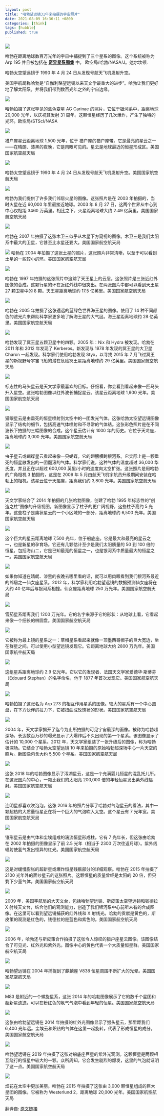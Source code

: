 ```yaml
---
layout: post
title: "哈勃望远镜31年来拍摄的宇宙照片"
date: 2021-08-09 16:36:11 +0800
categories: [think]
tags: [hubble]
published: true
---
```


![](../../../../assets/images/hubble/0.jpg)

哈勃在距离地球数百万光年的宇宙中捕捉到了三个星系的图像。这个系统被称为 Arp 195 并且被包括在 **[奇异星系图集](https://ned.ipac.caltech.edu/level5/Arp/paper.pdf)** 中。 欧空局/哈勃/NASA/J。达尔坎顿.

哈勃太空望远镜于 1990 年 4 月 24 日从发现号航天飞机发射升空。

美国宇航局称哈勃是“自伽利略望远镜以来天文学最重大的进步”。哈勃让我们更好地了解太阳系，并将我们带到数百光年之外的宇宙边缘。

![](../../../../assets/images/hubble/1.jpg)

哈勃拍摄了这张罕见的蓝色变星 AG Carinae 的照片，它位于银河系中，距离地球 20,000 光年，以庆祝其发射 31 周年。这颗恒星经历了几次爆炸，产生了独特的光环。欧空局/STScI/NASA

![](../../../../assets/images/hubble/3.jpg)

猎户座星云距离地球 1,500 光年，位于 猎户座的猎户座带。它是最亮的星云之一——在晴朗、漆黑的夜晚，它是肉眼可见的。星云是地球最近的恒星形成区。美国国家航空航天局

![](../../../../assets/images/hubble/4.jpg)

哈勃太空望远镜于 1990 年 4 月 24 日从发现号航天飞机发射升空。美国国家航空航天局

![](../../../../assets/images/hubble/5.jpg)

哈勃为我们提供了许多我们邻居火星的图像。这张照片是在 2003 年拍摄的，当时火星在近 60,000 年里最接近地球。2003 年 8 月 27 日，这两个世界从中心到中心仅相距 3460 万英里。相比之下，火星距离地球大约 2.49 亿英里。美国国家航空航天局

![](../../../../assets/images/hubble/6.jpg)

哈勃在 2007 年拍摄了这张木卫三似乎从木星下方窥视的图像。木卫三是我们太阳系中最大的卫星，它甚至比水星还要大。美国国家航空航天局

![](../../../../assets/images/hubble/7.jpg)
哈勃在 2004 年拍摄了这张土星的照片，这张照片非常清晰，以至于可以看到土星的一些较小的环。美国国家航空航天局

![](../../../../assets/images/hubble/8.jpg)

哈勃在 1997 年拍摄的这张照片中追踪了天王星上的云层。这张照片是三张近红外图像的合成。这颗行星的环在近红外线中很突出。在两张图片中都可以看到天王星 27 颗卫星中的 8 颗。天王星距离地球约 17.5 亿英里。美国国家航空航天局

![](../../../../assets/images/hubble/9.jpg)

哈勃在 2005 年拍摄了这张遥远的蓝绿色世界海王星的图像。使用了 14 种不同颜色的滤光片来帮助科学家更多地了解海王星的大气层。海王星距离地球约 28 亿英里。美国国家航空航天局

![](../../../../assets/images/hubble/10.jpg)

哈勃发现了冥王星五颗卫星中的四颗。2005 年：Nix 和 Hydra 被发现。哈勃在 2011 年和 2012 年发现了 Kerberos。新发现与 1978 年发现的冥王星的大卫星 Charon 一起发现。科学家们使用哈勃发现 Styx，以寻找 2015 年 7 月飞过冥王星的新视野号宇宙飞船的潜在危险冥王星距离地球约 29 亿英里。美国国家航空航天局

![](../../../../assets/images/hubble/11.jpg)

标志性的马头星云是天文学家最喜欢的目标。仔细看，你会看到看起来像一匹马头升入星空。这张哈勃图像以红外波长捕捉星云。该星云距离地球 1,600 光年。美国国家航空航天局

![](../../../../assets/images/hubble/12.jpg)

猫眼星云是由垂死的恒星喷射到太空中的一团发光气体。这张哈勃太空望远镜图像显示了结构的细节，包括高速气体喷射和不寻常的气体结。这张彩色照片是在不同波长下拍摄的三幅图像的合成。这个星云估计有 1000 年的历史。它位于天龙座，距离地球约 3,000 光年。美国国家航空航天局

![](../../../../assets/images/hubble/13.jpg)

虫子星云或蝴蝶星云看起来像一只蝴蝶，它的翅膀横跨银河系。它实际上是一颗垂死的恒星散发出的一团翻滚的气体。科学家们说，这种气体的温度超过 36,000 华氏度，并且正在以超过 600,000 英里/小时的速度向太空扩张。这张照片是用哈勃的广角相机 3 拍摄的，这是在 2009 年 5 月由航天飞机宇航员升级期间安装在哈勃上的相机。该星云位于天蝎座，距离我们约 3,800 光年。美国国家航空航天局

![](../../../../assets/images/hubble/14.jpg)

天文学家结合了 2014 年拍摄的几张哈勃图像，创建了哈勃 1995 年标志性的“创造之柱”图像的升级视图。新图像显示了柱子的更广阔视野，这些柱子高约 5 光年。这些柱子是鹰状星云的一个小区域的一部分，距离地球约 6,500 光年。美国国家航空航天局

![](../../../../assets/images/hubble/15.jpg)

这个巨大的星云距离地球 7,500 光年，位于船底座。它是最大和最亮的星云之一，也是新星的孕育场。它还有几颗估计至少是我们太阳质量的 50 到 100 倍的恒星，包括海山二，它是已知最亮的恒星之一，也是银河系中质量最大的恒星之一。美国国家航空航天局

![](../../../../assets/images/hubble/16.jpg)

如果你知道在晴朗、漆黑的夜晚去哪里看的话，就可以用肉眼看到我们银河系最近的邻居之一仙女座星系。2012 年，科学家利用哈勃望远镜的数据预测仙女座将在大约 40 亿年后与银河系相撞。仙女座距离地球 250 万光年。美国国家航空航天局

![](../../../../assets/images/hubble/17.jpg)

雪茄星系距离我们 1200 万光年。它的名字来源于它的形状：从地球上看，它看起来像一个细长的椭圆盘。美国国家航空航天局

![](../../../../assets/images/hubble/18.jpg)

它被称为最上镜的星系之一：草帽星系看起来就像一顶墨西哥帽子的巨大宽边，坐在群星之间。可以使用小型望远镜发现它。它距离地球大约 2800 万光年。美国国家航空航天局

![](../../../../assets/images/hubble/19.jpg)

这组星系距离地球约 2.9 亿光年。它以它的发现者、法国天文学家爱德华·斯蒂芬（Edouard Stephan）的名字命名，他于 1877 年首次发现它。美国国家航空航天局

![](../../../../assets/images/hubble/20.jpg)

哈勃拍摄了这张名为 Arp 273 的相互作用星系的图像。较大的星系有一个中心圆盘，在下方伙伴的拉力下，它被扭曲成玫瑰状的形状。美国国家航空航天局

![](../../../../assets/images/hubble/21.jpg)

2004 年，天文学家揭开了迄今为止所拍摄的可见宇宙最深的画像。被称为哈勃超深场，长达数百万秒的曝光显示了大爆炸后不久出现的第一个星系。该图像显示了估计的 10,000 个星系。2012 年，天文学家组装了一张升级后的图像，称为哈勃极深场。它结合了哈勃太空望远镜 10 年来拍摄的原始哈勃超深场中心一片天空的照片。新图像包含大约 5,500 个星系。美国国家航空航天局

![](../../../../assets/images/hubble/22.jpg)

这张 2018 年的哈勃图像显示了泻湖星云，这是一个充满婴儿恒星的混乱托儿所。在这张图片的中心，一颗比我们的太阳亮 200,000 倍的年轻恒星发出紫外线辐射。美国国家航空航天局

![](../../../../assets/images/hubble/23.jpg)

连明星都喜欢吹泡泡。这张 2016 年的照片分享了哈勃对气泡星云的看法，其中一颗超热的大质量恒星正在将一个巨大的气泡吹入太空。这个星云有 7 光年宽。美国国家航空航天局

![](../../../../assets/images/hubble/24.jpg)

锥形星云是由气体和尘埃组成的湍流恒星形成柱。它有 7 光年长，但这张由哈勃在 2002 年拍摄的图像显示了前 2.5 光年（相当于 2300 万次往返月球）。紫外线辐射使氢气发出怪异的红光。美国国家航空航天局

![](../../../../assets/images/hubble/25.jpg)

这是对缓慢膨胀的超新星或爆炸恒星残骸部分的详细观察。哈勃在 2015 年拍摄了 2100 光年外的面纱星云的这张照片。这颗恒星的质量曾经是太阳的 20 倍，但只剩下少量气体。美国国家航空航天局

![](../../../../assets/images/hubble/26.jpg)

2009 年，美国宇航局的大天文台，包括哈勃望远镜、斯皮策太空望远镜和钱德拉 X 射线天文台，结合他们的观测能力，创造了我们银河系中心前所未有的合成图像。在这里可以看到望远镜捕获的红外线和 X 射线光。哈勃的贡献是黄色的，斯皮策的观测是红色的，钱德拉的是蓝色和紫色的。美国国家航空航天局

![](../../../../assets/images/hubble/27.jpg)

2006 年，哈勃还与斯皮策合作拍摄了这张令人惊叹的猎户座星云图像。该图像结合了可见光、红外光和紫外光。图像中心的黄色代表一个大质量恒星群。美国国家航空航天局

![](../../../../assets/images/hubble/28.jpg)

哈勃望远镜在 2004 年捕捉到了麒麟座 V838 恒星周围不断扩大的光晕。美国国家航空航天局

![](../../../../assets/images/hubble/29.jpg)

M83 是附近的一个螺旋星系，这张 2014 年的哈勃图像展示了它的数千个星团和超新星遗迹。可以在粉红色的氢气气泡中看到年轻的恒星。美国国家航空航天局

![](../../../../assets/images/hubble/30.jpg)

这张由哈勃望远镜在 2014 年拍摄的红外光图像显示了猴头星云，那里距我们 6,400 光年远。尘埃云和炽热的气体在这里一起旋转，代表了形成恒星的成分。美国国家航空航天局

![](../../../../assets/images/hubble/31.jpg)

哈勃望远镜在 2019 年拍摄了这张对船底座巨星的紫外光观测。这颗恒星是两颗相互绕行的恒星中较大的一颗。众所周知，它会发生剧烈的爆发，这里的气泡就证明了这一点。美国国家航空航天局

![](../../../../assets/images/hubble/32.jpg)

烟花在太空中更加美丽。哈勃在 2015 年拍摄了这张由 3,000 颗恒星组成的巨大星团的图像。它被称为 Westerlund 2，距离地球 20,000 光年。美国国家航空航天局

翻译自: [原文链接](https://edition.cnn.com/2020/04/24/world/gallery/hubble-space-telescope-anniversary-photos/index.html)

